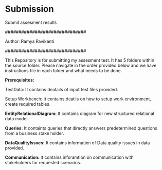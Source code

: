 # Submission
Submit assesment results

##############################

Author: Ramya Ravikanti

##############################

This Repository is for submitting my assesment test.
It has 5 folders within the source folder.
Please navigate in the order provided below and we have instructions file in each folder and what needs to be done.

**Prerequisites:** 
 
  TestData: It contains deatails of input test files provided.
 
  Setup Workbench: It contains deatils on how to setup work environment, create required tables.

**EntityRelationalDiagram:** It contains diagram for new structured relational data model.

**Queries:** It containts queries that directly answers predetermined questions from a business stake holder.

**DataQualityIssues:** It contains information of Data quality issues in data provided.

**Communication:** It contains inforamtion on communication with stakeholders for requested scenarios.

